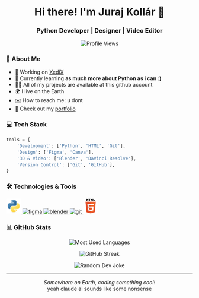 <h1 align="center">Hi there! I'm Juraj Kollár 👋</h1>
<h3 align="center">Python Developer | Designer | Video Editor</h3>

<p align="center">
    <img src="https://komarev.com/ghpvc/?username=mostypc123&label=Profile%20views&color=0e75b6&style=flat" alt="Profile Views" />
</p>

### 🚀 About Me
- 🔭 Working on [XediX](https://github.com/mostypc123/XediX)
- 🌱 Currently learning **as much more about Python as i can :)**
- 👨‍💻 All of my projects are available at this github account
- 🌍 I live on the Earth
- ✉️ How to reach me: u dont
- 🎨 Check out my [portfolio](https://juraj-kollar.w3spaces.com/)

### 💻 Tech Stack
```python
tools = {
    'Development': ['Python', 'HTML', 'Git'],
    'Design': ['Figma', 'Canva'],
    '3D & Video': ['Blender', 'DaVinci Resolve'],
    'Version Control': ['Git', 'GitHub'],
}
```

### 🛠️ Technologies & Tools
<p align="left">
    <a href="https://www.python.org" target="_blank" rel="noreferrer">
        <img src="https://raw.githubusercontent.com/devicons/devicon/master/icons/python/python-original.svg" alt="python" width="40" height="40"/>
    </a>
    <a href="https://www.figma.com/" target="_blank" rel="noreferrer">
        <img src="https://www.vectorlogo.zone/logos/figma/figma-icon.svg" alt="figma" width="40" height="40"/>
    </a>
    <a href="https://www.blender.org/" target="_blank" rel="noreferrer">
        <img src="https://download.blender.org/branding/community/blender_community_badge_white.svg" alt="blender" width="40" height="40"/>
    </a>
    <a href="https://git-scm.com/" target="_blank" rel="noreferrer">
        <img src="https://www.vectorlogo.zone/logos/git-scm/git-scm-icon.svg" alt="git" width="40" height="40"/>
    </a>
    <a href="https://www.w3.org/html/" target="_blank" rel="noreferrer">
        <img src="https://raw.githubusercontent.com/devicons/devicon/master/icons/html5/html5-original-wordmark.svg" alt="html5" width="40" height="40"/>
    </a>
</p>

### 📊 GitHub Stats
<p align="center">
    <img src="https://github-readme-stats.vercel.app/api/top-langs?username=mostypc123&show_icons=true&locale=en&layout=compact&theme=dark" alt="Most Used Languages" />
</p>
<p align="center">
    <img src="https://github-readme-streak-stats.herokuapp.com/?user=mostypc123&theme=dark" alt="GitHub Streak" />
</p>

<p align="center">
    <img src="https://readme-jokes.vercel.app/api" alt="Random Dev Joke" />
</p>

---
<p align="center">
    <i>Somewhere on Earth, coding something cool!</i><br>
    yeah claude ai sounds like some nonsense
</p>
